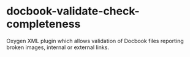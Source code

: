 # docbook-validate-check-completeness
Oxygen XML plugin which allows validation of Docbook files reporting broken images, internal or external links.
